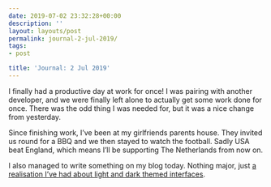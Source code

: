 ```yaml
---
date: 2019-07-02 23:32:28+00:00
description: ''
layout: layouts/post
permalink: journal-2-jul-2019/
tags:
- post

title: 'Journal: 2 Jul 2019'
---
```


<p>I finally had a productive day at work for once! I was pairing with another developer, and we were finally left alone to actually get some work done for once. There was the odd thing I was needed for, but it was a nice change from yesterday.</p>
<p>Since finishing work, I’ve been at my girlfriends parents house. They invited us round for a BBQ and we then stayed to watch the football. Sadly USA beat England, which means I’ll be supporting The Netherlands from now on.</p>
<p>I also managed to write something on my blog today. Nothing major, just <a href="https://chrishannah.me/dark-mode-has-increased-my-appreciation-for-light-mode/">a realisation I’ve had about light and dark themed interfaces</a>.</p>
